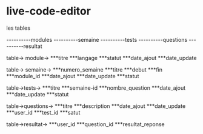 # live-code-editor
les tables

----------modules
----------semaine
----------tests
----------questions
----------resultat






table-> module->
***titre
***langage
***statut
***date_ajout
***date_update



table-> semaine->
***numero_semaine
***titre
***debut
***fin
***module_id
***date_ajout
***date_update
***statut



table->tests->
***titre
***semaine-id
***nombre_question
***date_ajout
***date_update
***statut



table->questions->
***titre
***description
***date_ajout
***date_update
***user_id
***test_id
***satut



table->resultat->
***user_id
***question_id
***resultat_reponse



